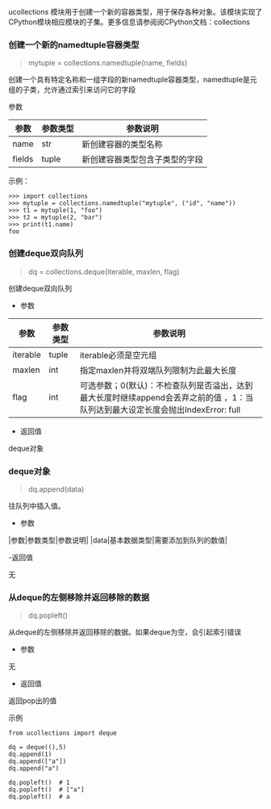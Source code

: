 ucollections 模块用于创建一个新的容器类型，用于保存各种对象。该模块实现了CPython模块相应模块的子集。更多信息请参阅阅CPython文档：collections
### 创建一个新的namedtuple容器类型
>mytuple = collections.namedtuple(name, fields)

创建一个具有特定名称和一组字段的新namedtuple容器类型，namedtuple是元组的子类，允许通过索引来访问它的字段

参数

|参数   |   参数类型   |    参数说明   |
| ----  | ----         | ----        |
| name   | str        | 新创建容器的类型名称          |
| fields   |tuple       |新创建容器类型包含子类型的字段   |     


示例：

	>>> import collections
	>>> mytuple = collections.namedtuple("mytuple", ("id", "name"))
	>>> t1 = mytuple(1, "foo")
	>>> t2 = mytuple(2, "bar")
	>>> print(t1.name)
	foo
### 创建deque双向队列
>dq = collections.deque(iterable, maxlen, flag)

创建deque双向队列

- 参数

|参数   |   参数类型   |    参数说明   |
| ----  | ----         | ----        |
| iterable   | tuple        |iterable必须是空元组        |
| maxlen   |int    |指定maxlen并将双端队列限制为此最大长度   |
|flag    |int   | 可选参数；0(默认)：不检查队列是否溢出，达到最大长度时继续append会丢弃之前的值 ，1：当队列达到最大设定长度会抛出IndexError: full|

- 返回值

deque对象
### deque对象
>dq.append(data)

往队列中插入值。

- 参数

|参数|参数类型|参数说明|
|data|基本数据类型|需要添加到队列的数值|

-返回值

无

### 从deque的左侧移除并返回移除的数据

>dq.popleft()

从deque的左侧移除并返回移除的数据。如果deque为空，会引起索引错误

- 参数

无

- 返回值

返回pop出的值

示例

	from ucollections import deque

	dq = deque((),5)
	dq.append(1)
	dq.append(["a"])
	dq.append("a")

	dq.popleft()  # 1
	dq.popleft()  # ["a"]
	dq.popleft()  # a

